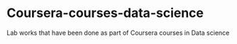 # Coursera-courses-data-science
Lab works that have been done as part of Coursera courses in Data science
